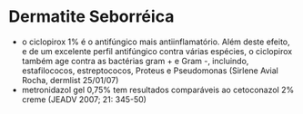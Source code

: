 # **Dermatite Seborréica**


- o ciclopirox 1% é o antifúngico mais antiinflamatório. Além deste efeito, e de um excelente perfil antifúngico contra várias espécies, o ciclopirox também age contra as bactérias gram \+ e Gram \-, incluindo, estafilococos, estreptococos, Proteus e Pseudomonas (Sirlene Avial Rocha, dermlist 25/01/07)  
- metronidazol gel 0,75% tem resultados comparáveis ao cetoconazol 2% creme (JEADV 2007; 21: 345-50)

